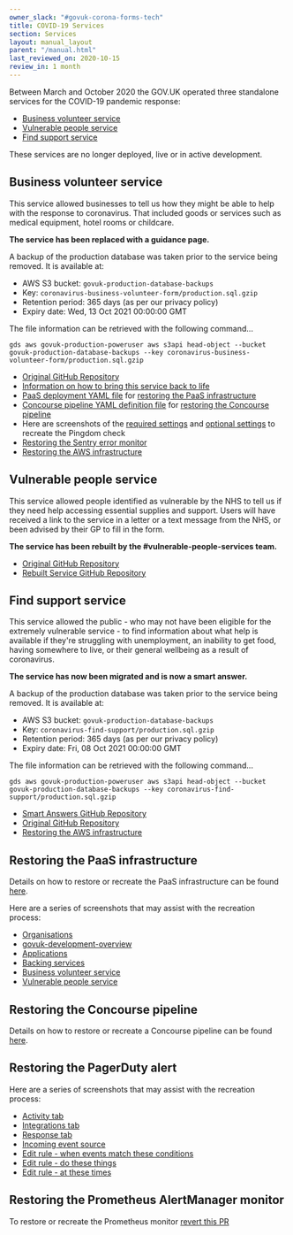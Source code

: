 ```yaml
---
owner_slack: "#govuk-corona-forms-tech"
title: COVID-19 Services
section: Services
layout: manual_layout
parent: "/manual.html"
last_reviewed_on: 2020-10-15
review_in: 1 month
---
```


Between March and October 2020 the GOV.UK operated three standalone
services for the COVID-19 pandemic response:

- [Business volunteer service](#business-volunteer-service)
- [Vulnerable people service](#vulnerable-people-service)
- [Find support service](#find-support-service)

These services are no longer deployed, live or in active development.

## Business volunteer service

This service allowed businesses to tell us how they might be able to
help with the response to coronavirus.  That included goods or
services such as medical equipment, hotel rooms or childcare.

**The service has been replaced with a guidance page.**

A backup of the production database was taken prior to the service
being removed. It is available at:

- AWS S3 bucket: `govuk-production-database-backups`
- Key: `coronavirus-business-volunteer-form/production.sql.gzip`
- Retention period: 365 days (as per our privacy policy)
- Expiry date: Wed, 13 Oct 2021 00:00:00 GMT

The file information can be retrieved with the following command...

```shell
gds aws govuk-production-poweruser aws s3api head-object --bucket govuk-production-database-backups --key coronavirus-business-volunteer-form/production.sql.gzip
```

- [Original GitHub Repository](https://github.com/alphagov/govuk-coronavirus-business-volunteer-form)
- [Information on how to bring this service back to life](https://github.com/alphagov/govuk-coronavirus-business-volunteer-form/blob/master/docs/how-to-bring-back-this-service.md)
- [PaaS deployment YAML file](https://github.com/alphagov/govuk-coronavirus-business-volunteer-form/blob/76ba8ce4e6b08bc2a7c3cc6acb9cdaea35530933/concourse/tasks/deploy-to-govuk-paas.yml) for [restoring the PaaS infrastructure](#restoring-the-paas-infrastructure)
- [Concourse pipeline YAML definition file](https://github.com/alphagov/govuk-coronavirus-business-volunteer-form/blob/master/concourse/pipeline.yml) for [restoring the Concourse pipeline](#restoring-the-concourse-pipeline)
- Here are screenshots of the [required settings](https://drive.google.com/file/d/1kNoWpiF494Yng6HNc_wz2R_WyRpFs6y8/view?usp=sharing) and [optional settings](https://drive.google.com/file/d/12gs79eNyy7CUb3fmOTcpaSNojdX0LME8/view?usp=sharing) to recreate the Pingdom check
- [Restoring the Sentry error monitor](https://drive.google.com/file/d/1olTHkQwwq0mlMWsg3BOyjwFy2xhuzcf9/view?usp=sharing)
- [Restoring the AWS infrastructure](https://github.com/alphagov/covid-engineering/pull/948)

## Vulnerable people service

This service allowed people identified as vulnerable by the NHS to
tell us if they need help accessing essential supplies and support.
Users will have received a link to the service in a letter or a text
message from the NHS, or been advised by their GP to fill in the form.

**The service has been rebuilt by the #vulnerable-people-services team.**

- [Original GitHub Repository](https://github.com/alphagov/govuk-coronavirus-vulnerable-people-form)
- [Rebuilt Service GitHub Repository](https://github.com/alphagov/govuk-shielded-vulnerable-people-service)

## Find support service

This service allowed the public - who may not have been eligible for
the extremely vulnerable service - to find information about what help
is available if they're struggling with unemployment, an inability to
get food, having somewhere to live, or their general wellbeing as a
result of coronavirus.

**The service has now been migrated and is now a smart answer.**

A backup of the production database was taken prior to the service
being removed. It is available at:

- AWS S3 bucket: `govuk-production-database-backups`
- Key: `coronavirus-find-support/production.sql.gzip`
- Retention period: 365 days (as per our privacy policy)
- Expiry date: Fri, 08 Oct 2021 00:00:00 GMT

The file information can be retrieved with the following command...

```shell
gds aws govuk-production-poweruser aws s3api head-object --bucket govuk-production-database-backups --key coronavirus-find-support/production.sql.gzip
```

- [Smart Answers GitHub Repository](https://github.com/alphagov/smart-answers/blob/master/lib/smart_answer_flows/find-coronavirus-support.rb)
- [Original GitHub Repository](https://github.com/alphagov/govuk-coronavirus-find-support)
- [Restoring the AWS infrastructure](https://github.com/alphagov/covid-engineering/pull/890)

## Restoring the PaaS infrastructure

Details on how to restore or recreate the PaaS infrastructure can be
found [here](https://docs.cloud.service.gov.uk/#gov-uk-platform-as-a-service).

Here are a series of screenshots that may assist with the recreation process:

- [Organisations](https://drive.google.com/file/d/1K_2GYVEMFkhSIbMeH1vnh2kooawih-RK/view?usp=sharing)
- [govuk-development-overview](https://drive.google.com/file/d/12HnBN-LYlXZXQS_voLkBfjUOXhMSy7fc/view?usp=sharing)
- [Applications](https://drive.google.com/file/d/1lapanTMiEpDtJcOtcQrSX0fTp6CsdbjA/view?usp=sharing)
- [Backing services](https://drive.google.com/file/d/1vd6JtUJxPqTz6kC4ShjkxL4SPa11Pqu4/view?usp=sharing)
- [Business volunteer service](https://drive.google.com/file/d/1chsWl-MyAZKH00mrxFhkMCC0W35i7EMW/view?usp=sharing)
- [Vulnerable people service](https://drive.google.com/file/d/17s-uCd1lvrzIkRqOebOgigM7jp0Vm07R/view?usp=sharing)

## Restoring the Concourse pipeline

Details on how to restore or recreate a Concourse pipeline can be found [here](https://docs.publishing.service.gov.uk/manual/concourse.html#creating-new-pipelines).

## Restoring the PagerDuty alert

Here are a series of screenshots that may assist with the recreation process:

- [Activity tab](https://drive.google.com/file/d/1ez9MzT3ODiG54m0nyutl2efbQgQH0Fuu/view?usp=sharing)
- [Integrations tab](https://drive.google.com/file/d/1Lm0-B4mEhpJjnrjHM4FNuthnoZF34J-0/view?usp=sharing)
- [Response tab](https://drive.google.com/file/d/1GdNqhXiQBjQAvq5oBBicUDnHsxAjj2vp/view?usp=sharing)
- [Incoming event source](https://drive.google.com/file/d/1n1Q4Jv51-gk3OAyjrzWWr4bJVlJxCyYA/view?usp=sharing)
- [Edit rule - when events match these conditions](https://drive.google.com/file/d/1_nRUkSZIIAD35o_Wb5Sp4b4kais0wU-M/view?usp=sharing)
- [Edit rule - do these things](https://drive.google.com/file/d/1vdeODTseE1CF-XSt_lYF6pIvwyPId_HX/view?usp=sharing)
- [Edit rule - at these times](https://drive.google.com/file/d/1OxTU3so5_aJWAKgDDvq0s_W8swAqm0mT/view?usp=sharing)

## Restoring the Prometheus AlertManager monitor

To restore or recreate the Prometheus monitor [revert this PR](https://github.com/alphagov/prometheus-aws-configuration-beta/pull/433)
